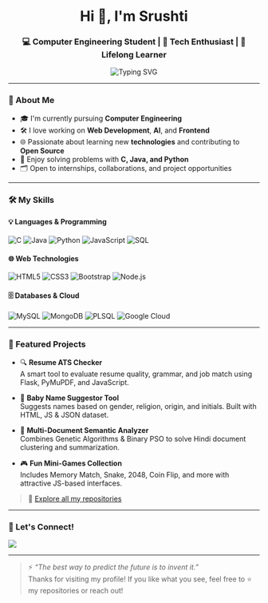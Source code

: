 <h1 align="center">Hi 👋, I'm Srushti</h1>
<h3 align="center">💻 Computer Engineering Student | 🚀 Tech Enthusiast | 🧠 Lifelong Learner</h3>

<p align="center">
  <img src="https://readme-typing-svg.herokuapp.com?font=Fira+Code&size=20&duration=3000&pause=1000&color=F7F7F7&center=true&vCenter=true&width=435&lines=I+love+building+tech+that+matters.;Always+curious+%26+exploring+new+tools.;Passionate+about+Web+Dev+%26." alt="Typing SVG" />
</p>

---

### 🌟 About Me

- 🎓 I'm currently pursuing **Computer Engineering**
- 🛠️ I love working on **Web Development**, **AI**, and **Frontend**
- 🌐 Passionate about learning new **technologies** and contributing to **Open Source**
- 🧩 Enjoy solving problems with **C, Java, and Python**
- 🗂️ Open to internships, collaborations, and project opportunities

---

### 🛠️ My Skills

#### 💡 Languages & Programming
![C](https://img.shields.io/badge/-C-00599C?style=flat-square&logo=c)
![Java](https://img.shields.io/badge/-Java-007396?style=flat-square&logo=java)
![Python](https://img.shields.io/badge/-Python-3776AB?style=flat-square&logo=python)
![JavaScript](https://img.shields.io/badge/-JavaScript-F7DF1E?style=flat-square&logo=javascript)
![SQL](https://img.shields.io/badge/-SQL-003B57?style=flat-square&logo=mysql)

#### 🌐 Web Technologies
![HTML5](https://img.shields.io/badge/-HTML5-E34F26?style=flat-square&logo=html5)
![CSS3](https://img.shields.io/badge/-CSS3-1572B6?style=flat-square&logo=css3)
![Bootstrap](https://img.shields.io/badge/-Bootstrap-563D7C?style=flat-square&logo=bootstrap)
![Node.js](https://img.shields.io/badge/-Node.js-339933?style=flat-square&logo=node.js)

#### 🗄️ Databases & Cloud
![MySQL](https://img.shields.io/badge/-MySQL-4479A1?style=flat-square&logo=mysql)
![MongoDB](https://img.shields.io/badge/-MongoDB-4EA94B?style=flat-square&logo=mongodb)
![PLSQL](https://img.shields.io/badge/-PLSQL-F80000?style=flat-square&logo=oracle)
![Google Cloud](https://img.shields.io/badge/-Google%20Cloud-4285F4?style=flat-square&logo=google-cloud)

---

### 📂 Featured Projects

- 🔍 **Resume ATS Checker**  
  A smart tool to evaluate resume quality, grammar, and job match using Flask, PyMuPDF, and JavaScript.

- 👶 **Baby Name Suggestor Tool**  
  Suggests names based on gender, religion, origin, and initials. Built with HTML, JS & JSON dataset.

- 🧠 **Multi-Document Semantic Analyzer**  
  Combines Genetic Algorithms & Binary PSO to solve Hindi document clustering and summarization.

- 🎮 **Fun Mini-Games Collection**  
  Includes Memory Match, Snake, 2048, Coin Flip, and more with attractive JS-based interfaces.

> 🔗 [Explore all my repositories](https://github.com/SrushtiMarathe?tab=repositories)

---

### 🤝 Let's Connect!

<p align="left">
  <a href="mailto:srush44355@gmail.com"><img src="https://img.shields.io/badge/Email-%23D14836?style=for-the-badge&logo=gmail&logoColor=white"/></a>
</p>

---

> ⚡ *“The best way to predict the future is to invent it.”*  
> Thanks for visiting my profile! If you like what you see, feel free to ⭐ my repositories or reach out!

